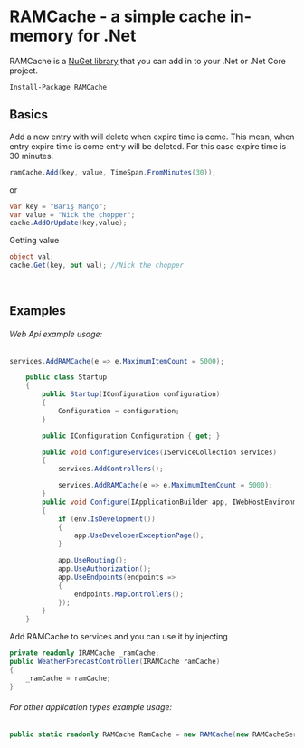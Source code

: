 ﻿RAMCache - a simple cache in-memory for .Net
========================================

RAMCache is a [NuGet library](https://www.nuget.org/packages/RAMCache) that you can add in to your .Net or .Net Core project.

`Install-Package RAMCache`

Basics
--------
Add a new entry with will delete when expire time is come. This mean, when entry expire time is come entry will be deleted. For this case expire time is 30 minutes.

```csharp
ramCache.Add(key, value, TimeSpan.FromMinutes(30));
```
or
```csharp
var key = "Barış Manço";
var value = "Nick the chopper";
cache.AddOrUpdate(key,value);
```
Getting value
```csharp
object val;
cache.Get(key, out val); //Nick the chopper
```
<br/>

Examples
--------
###### Web Api example usage:

``` csharp
services.AddRAMCache(e => e.MaximumItemCount = 5000);
```


```csharp
    public class Startup
    {
        public Startup(IConfiguration configuration)
        {
            Configuration = configuration;
        }

        public IConfiguration Configuration { get; }

        public void ConfigureServices(IServiceCollection services)
        {
            services.AddControllers();

            services.AddRAMCache(e => e.MaximumItemCount = 5000);
        }
        public void Configure(IApplicationBuilder app, IWebHostEnvironment env)
        {
            if (env.IsDevelopment())
            {
                app.UseDeveloperExceptionPage();
            }

            app.UseRouting();
            app.UseAuthorization();
            app.UseEndpoints(endpoints =>
            {
                endpoints.MapControllers();
            });
        }
    }
```

Add RAMCache to services and you can use it by injecting

```csharp
private readonly IRAMCache _ramCache;
public WeatherForecastController(IRAMCache ramCache)
{
    _ramCache = ramCache;
}
```

###### For other application types example usage:

```csharp
public static readonly RAMCache RamCache = new RAMCache(new RAMCacheServiceOptions{MaximumItemCount = 5000});
```
